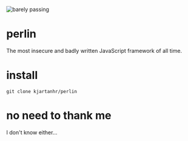 ![barely passing](https://img.shields.io/badge/barely-passing-yellow)
# perlin
The most insecure and badly written JavaScript framework of all time.

# install

`git clone kjartanhr/perlin`

# no need to thank me

I don't know either...
